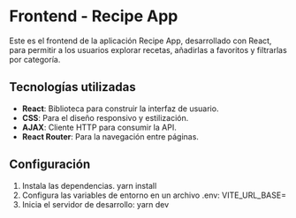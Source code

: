# Frontend - Recipe App
Este es el frontend de la aplicación Recipe App, desarrollado con React, para permitir a los usuarios explorar recetas, añadirlas a favoritos y filtrarlas por categoría.

## Tecnologías utilizadas
- **React**: Biblioteca para construir la interfaz de usuario.
- **CSS**: Para el diseño responsivo y estilización.
- **AJAX**: Cliente HTTP para consumir la API.
- **React Router**: Para la navegación entre páginas.

## Configuración
1. Instala las dependencias.
    yarn install
2. Configura las variables de entorno en un archivo .env:
    VITE_URL_BASE= 
3. Inicia el servidor de desarrollo:
    yarn dev